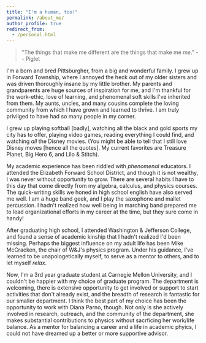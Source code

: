 ```yaml
---
title: "I'm a human, too!"
permalink: /about_me/
author_profile: true
redirect_from: 
  - /personal.html
---
```


> "The things that make me different are the things that make me _me_." -- Piglet

I'm a born and bred Pittsburgher, from a big and wonderful family.  I
grew up in Forward Township, where I annoyed the heck out of my older
sisters and was driven thoroughly insane by my little brother.  My
parents and grandparents are huge sources of inspiration for me, and
I'm thankful for the work-ethic, love of learning, and phenomenal soft
skills I've inherited from them.  My aunts, uncles, and many cousins
complete the loving community from which I have grown and learned to
thrive.  I am truly privilged to have had so many people in my corner.

I grew up playing softball [badly], watching all the black and gold
sports my city has to offer, playing video games, reading everything I
could find, and watching _all_ the Disney movies.  (You might be able
to tell that I still love Disney moves [hence all the quotes].  My
current favorites are Treasure Planet, Big Hero 6, and Lilo & Stitch).

My academic experience has been riddled with _phenomenal_ educators.
I attended the Elizabeth Forward School District, and though it is not
wealthy, I was never without opportunity to grow.  There are several
habits I have to this day that come directly from my algebra,
calculus, and physics courses.  The quick-writing skills we honed in
high school english have also served me well.  I am a huge band geek,
and I play the saxophone and mallet percussion.  I hadn't realized how
well being in marching band prepared me to lead organizational efforts
in my career at the time, but they sure come in handy!

After graduating high school, I attended Washington & Jefferson
College, and found a sense of academic kinship that I hadn't realized
I'd been missing.  Perhaps the biggest influence on my adult life has
been Mike McCracken, the chair of W&J's physics program.  Under his
guidance, I've learned to be unapologetically myself, to serve as a
mentor to others, and to let myself _relax_.

Now, I'm a 3rd year graduate student at Carnegie Mellon University,
and I couldn't be happier with my choice of graduate program.  The
department is welcoming, there is extensive opportunity to get
involved or support to start activities that don't already exist, and
the breadth of research is fantastic for our smaller department.  I
think the best part of my choice has been the opportunity to work with
Diana Parno, though.  Not only is she actively involved in research,
outreach, and the community of the department, she makes substantial
contributions to physics without sacrficing her work/life balance.  As
a mentor for balancing a career and a life in academic phyics, I could
not have dreamed up a better or more supportive advisor.
